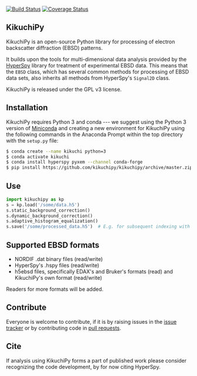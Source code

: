 [![Build Status](https://api.travis-ci.org/kikuchipy/kikuchipy.svg?branch=master)](https://travis-ci.org/kikuchipy/kikuchipy) [![Coverage Status](https://coveralls.io/repos/github/kikuchipy/kikuchipy/badge.svg?branch=master)](https://coveralls.io/github/kikuchipy/kikuchipy?branch=master)

KikuchiPy
------------
KikuchiPy is an open-source Python library for processing of electron
backscatter diffraction (EBSD) patterns.

It builds upon the tools for multi-dimensional data analysis provided by the
[HyperSpy](https://hyperspy.org/) library for treatment of experimental EBSD
data. This means that the `EBSD` class, which has several common methods for
processing of EBSD data sets, also inherits all methods from HyperSpy's
`Signal2D` class.

KikuchiPy is released under the GPL v3 license.

Installation
------------
KikuchiPy requires Python 3 and conda --- we suggest using the Python 3
version of [Miniconda](https://conda.io/miniconda.html) and creating a
new environment for KikuchiPy using the following commands in the
Anaconda Prompt within the top directory with the `setup.py` file:

```bash
$ conda create --name kikuchi python=3
$ conda activate kikuchi
$ conda install hyperspy pyxem --channel conda-forge
$ pip install https://github.com/kikuchipy/kikuchipy/archive/master.zip
```

Use
---
```python
import kikuchipy as kp
s = kp.load('/some/data.h5')
s.static_background_correction()
s.dynamic_background_correction()
s.adaptive_histogram_equalization()
s.save('/some/processed_data.h5')  # E.g. for subsequent indexing with EMsoft
```

Supported EBSD formats
----------------------
* NORDIF .dat binary files (read/write)
* HyperSpy's .hspy files (read/write)
* h5ebsd files, specifically EDAX's and Bruker's formats (read) and
KikuchiPy's own format (read/write)

Readers for more formats will be added.

Contribute
----------
Everyone is welcome to contribute, if it is by raising issues in the
[issue tracker](https://github.com/kikuchipy/kikuchipy/issues) or by
contributing code in [pull requests](https://github.com/kikuchipy/kikuchipy/pulls).

Cite
----
If analysis using KikuchiPy forms a part of published work please consider
recognizing the code development, by for now citing HyperSpy.

